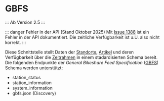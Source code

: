 # GBFS

::: Ab Version 2.5
:::

::: danger Fehler in der API (Stand Oktober 2025)
Mit [Issue 1388](https://github.com/wielebenwir/commonsbooking/issues/1388) ist ein Fehler in der API dokumentiert. Die zeitliche Verfügbarkeit ist u.U. also nicht korrekt.
:::

Diese Schnittstelle stellt Daten der [Standorte](/dokumentation/erste-schritte/stationen-anlegen),
[Artikel](/dokumentation/erste-schritte/artikel-anlegen) und deren Verfügbarkeit über die
[Zeitrahmen](/dokumentation/erste-schritte/buchungszeitraeume-verwalten) in einem stadardisierten Schema bereit.
Die folgenden Endpunkte der _General Bikeshare Feed Specification_ ([GBFS](https://www.gbfs.org/documentation/)) Schema werden unterstützt:

* station_status
* station_information
* system_information
* gbfs.json (Discovery)
